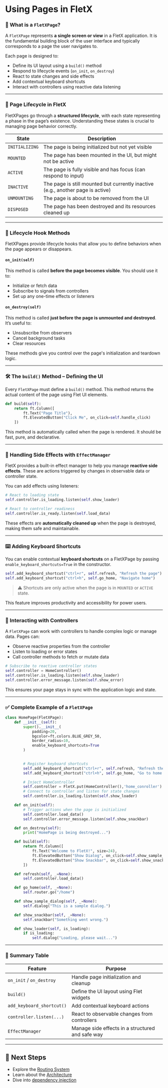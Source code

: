 # Using Pages in FletX
### 🔷 What is a `FletXPage`?

A `FletXPage` represents **a single screen or view** in a FletX application. It is the fundamental building block of the user interface and typically corresponds to a page the user navigates to.

Each page is designed to:

* Define its UI layout using a `build()` method
* Respond to lifecycle events (`on_init`, `on_destroy`)
* React to state changes and side effects
* Add contextual keyboard shortcuts
* Interact with controllers using reactive data listening

---

### 🔁 Page Lifecycle in FletX

FletXPages go through a **structured lifecycle**, with each state representing a phase in the page’s existence. Understanding these states is crucial to managing page behavior correctly.

| State          | Description                                                                     |
| -------------- | ------------------------------------------------------------------------------- |
| `INITIALIZING` | The page is being initialized but not yet visible                               |
| `MOUNTED`      | The page has been mounted in the UI, but might not be active                    |
| `ACTIVE`       | The page is fully visible and has focus (can respond to input)                  |
| `INACTIVE`     | The page is still mounted but currently inactive (e.g., another page is active) |
| `UNMOUNTING`   | The page is about to be removed from the UI                                     |
| `DISPOSED`     | The page has been destroyed and its resources cleaned up                        |

---

### 🧩 Lifecycle Hook Methods

FletXPages provide lifecycle hooks that allow you to define behaviors when the page appears or disappears.

#### `on_init(self)`

This method is called **before the page becomes visible**. You should use it to:

* Initialize or fetch data
* Subscribe to signals from controllers
* Set up any one-time effects or listeners

#### `on_destroy(self)`

This method is called **just before the page is unmounted and destroyed**. It’s useful to:

* Unsubscribe from observers
* Cancel background tasks
* Clear resources

These methods give you control over the page's initialization and teardown logic.

---

### 🛠️ The `build()` Method – Defining the UI

Every `FletXPage` must define a `build()` method. This method returns the actual content of the page using Flet UI elements.

```python
def build(self):
    return ft.Column([
        ft.Text("Page Title"),
        ft.ElevatedButton("Click Me", on_click=self.handle_click)
    ])
```

This method is automatically called when the page is rendered. It should be fast, pure, and declarative.

---

### 🎯 Handling Side Effects with `EffectManager`

FletX provides a built-in effect manager to help you manage **reactive side effects**. These are actions triggered by changes in observable data or controller state.

You can add effects using listeners:

```python
# React to loading state
self.controller.is_loading.listen(self.show_loader)

# React to controller readiness
self.controller.is_ready.listen(self.load_data)
```

These effects are **automatically cleaned up** when the page is destroyed, making them safe and maintainable.

---

### ⌨️ Adding Keyboard Shortcuts

You can enable contextual **keyboard shortcuts** on a FletXPage by passing `enable_keyboard_shortcuts=True` in the constructor.

```python
self.add_keyboard_shortcut("ctrl+r", self.refresh, "Refresh the page")
self.add_keyboard_shortcut("ctrl+h", self.go_home, "Navigate home")
```

> ⚠️ Shortcuts are only active when the page is in `MOUNTED` or `ACTIVE` state.

This feature improves productivity and accessibility for power users.

---

### 🔗 Interacting with Controllers

A `FletXPage` can work with controllers to handle complex logic or manage data. Pages can:

* Observe reactive properties from the controller
* Listen to loading or error states
* Call controller methods to fetch or mutate data

```python
# Subscribe to reactive controller states
self.controller = HomeController()
self.controller.is_loading.listen(self.show_loader)
self.controller.error_message.listen(self.show_error)
```

This ensures your page stays in sync with the application logic and state.

---

### ✅ Complete Example of a `FletXPage`

```python
class HomePage(FletXPage):
    def __init__(self):
        super().__init__(
            padding=20,
            bgcolor=ft.colors.BLUE_GREY_50,
            border_radius=10,
            enable_keyboard_shortcuts=True
        )

        
        # Register keyboard shortcuts
        self.add_keyboard_shortcut("ctrl+r", self.refresh, "Refresh the page")
        self.add_keyboard_shortcut("ctrl+h", self.go_home, "Go to home page")

        # Inject HomeController
        self.controller = FletX.put(HomeController(),'home_conroller')
        # Connect to controller and listen for state changes
        self.controller.is_loading.listen(self.show_loader)

    def on_init(self):
        # Trigger actions when the page is initialized
        self.controller.load_data()
        self.controller.error_message.listen(self.show_snackbar)

    def on_destroy(self):
        print("HomePage is being destroyed...")

    def build(self):
        return ft.Column([
            ft.Text("Welcome to FletX!", size=24),
            ft.ElevatedButton("Show Dialog", on_click=self.show_sample_dialog),
            ft.ElevatedButton("Show Snackbar", on_click=self.show_snackbar)
        ])

    def refresh(self, _=None):
        self.controller.load_data()

    def go_home(self, _=None):
        self.router.go("/home")

    def show_sample_dialog(self, _=None):
        self.dialog("This is a sample dialog.")

    def show_snackbar(self, _=None):
        self.snackbar("Something went wrong.")

    def show_loader(self, is_loading):
        if is_loading:
            self.dialog("Loading, please wait...")
```

---

### 📌 Summary Table

| Feature                   | Purpose                                          |
| ------------------------- | ------------------------------------------------ |
| `on_init` / `on_destroy`  | Handle page initialization and cleanup           |
| `build()`                 | Define the UI layout using Flet widgets          |
| `add_keyboard_shortcut()` | Add contextual keyboard actions                  |
| `controller.listen(...)`  | React to observable changes from controllers     |
| `EffectManager`           | Manage side effects in a structured and safe way |

---

## 🧠 Next Steps

* Explore the [Routing System](pages.md)
* Learn about the [Architecture](architecture.md)
* Dive into [dependency injection](guides/dependency-injection.md)
